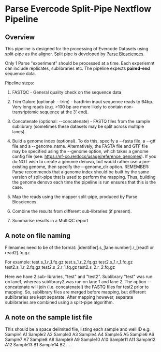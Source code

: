 # Parse Evercode Split-Pipe Nextflow Pipeline

## Overview
This pipeline is designed for the processing of Evercode Datasets using split-pipe as the aligner.  Split pipe is developed by [Parse Biosciences](https://www.parsebiosciences.com).

Only 1 Parse "experiment" should be processed at a time.  Each experiemnt can include replicates, sublibraries etc.  The pipeline expects **paired-end** sequence data.

Pipeline steps:

1.  FASTQC - General quality check on the sequence data

2.  Trim Galore (optional: --trim) - hardtrim input sequence reads to 64bp.  Very long reads (e.g. >100 bp are more likely to contain non-transriptomic sequence at the 3' end).

3.  Concatenate (optional: --concatenate) - FASTQ files from the sample sublibrary (sometimes these datasets may be split across multiple lanes).

4.  Build a genome index (optional).  To do this, specify a --fasta file, a --gtf file and a --genome_name.  Alternatively, the FASTA file and GTF file may be specified using the --genome option, which takes a genome config file (see: https://nf-co.re/docs/usage/reference_genomes).  If you do NOT wish to create a genome denovo, but would rather use a pre-existing genome, then specify the --genome_dir option.  REMEMBER: Parse recommends that a genome index should be built by the same version of split-pipe that is used to perform the mapping.  Thus, building the genome denovo each time the pipeline is run ensures that this is the case.

5.  Map the reads using the mapper split-pipe, produced by Parse Biosciences.

6.  Combine the results from different sub-libraries (if present).

7.  Summarise results in a MultiQC report

## A note on file naming

Filenames need to be of the format:
[identifier].s_[lane number].r_[read1 or read2].fq.gz

For example:
test.s_1.r_1.fq.gz
test.s_1.r_2.fq.gz
test2.s_1.r_1.fq.gz
test2.s_1.r_2.fq.gz
test2.s_2.r_1.fq.gz
test2.s_2.r_2.fq.gz

Here we have 2 sub-libraries, "test" and "test2".  Sublibrary "test" was run on lane1, whereas sublibrary2 was run on lane 1 and lane 2.  The option --concatenate will join (i.e. concatenate!) the FASTQ files for test2 prior to mapping.  So, sublibrary files are merged before mapping, but different sublibraries are kept separate.  After mapping however, separate sublibraries are combined using a split-pipe algorithm.


## A note on the sample list file
This should be a space delimited file, listing each sample and well ID e.g.
Sample1 A1
Sample2 A2
Sample3 A3
Sample4 A4
Sample5 A5
Sample6 A6
Sample7 A7
Sample8 A8
Sample9 A9
Sample10 A10
Sample11 A11
Sample12 A12
Sample13 B1
Sample14 B2
.
.
.